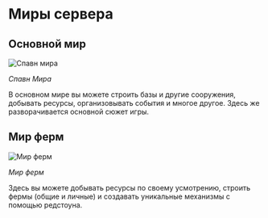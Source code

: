 # Миры сервера

## Основной мир

![Спавн мира](/images/wiki/spawn.jpg)

_Спавн Мира_

В основном мире вы можете строить базы и другие сооружения, добывать ресурсы, организовывать события и многое другое. Здесь же разворачивается основной сюжет игры.

## Мир ферм

![Мир ферм](/images/wiki/farm-world.jpg)

_Мир ферм_

Здесь вы можете добывать ресурсы по своему усмотрению, строить фермы (общие и личные) и создавать уникальные механизмы с помощью редстоуна.
